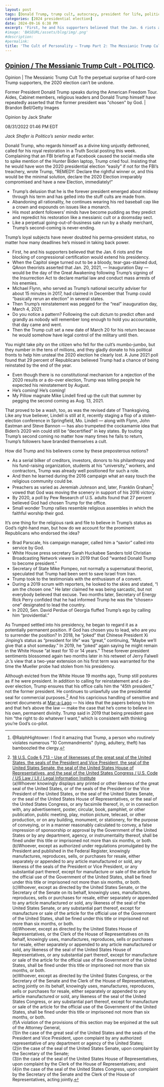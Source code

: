 ```yaml
---
layout: post
tags: [Donald Trump, trump cult, autocracy, president for life, politics]
categories: [2024 presidential election]
date: 2024-09-16 6:38 PM
excerpt: 'First, he and his supporters believed that the Jan. 6 riots and the blocking of congressional certification would extend his presidency. When the Capitol siege turned out to be a bloody, tear-gas-stained dud, QAnon theorists asserted that Jan. 20, 2021, — Inauguration Day — would be the day of the Great Awakening following Trump’s signing of the Insurrection Act to declare martial law and conduct mass arrests of his enemies.'
#image: 'BASEURL/assets/blog/img/.png'
#description:
#permalink:
title: 'The Cult of Personality – Trump Part 2: The Messianic Trump Cult'
---
```


## [Opinion / The Messianic Trump Cult - POLITICO](https://www.politico.com/news/magazine/2022/08/31/the-messianic-trump-cult-00054382).


Opinion | The Messianic Trump Cult
To the perpetual surprise of hard-core Trump supporters, the 2020 election can’t be undone.

Former President Donald Trump speaks during the American Freedom Tour.
Aides, Cabinet members, religious leaders and Donald Trump himself have repeatedly asserted that the former president was "chosen" by God. | Brandon Bell/Getty Images

Opinion by Jack Shafer

08/31/2022 01:46 PM EDT

*Jack Shafer is Politico’s senior media writer.*

Donald Trump, who regards himself as a divine king unjustly dethroned, called for his royal restoration in a Truth Social posting this week. Complaining that an FBI briefing at Facebook caused the social media site to spike mention of the Hunter Biden laptop, Trump cried foul. Insisting that he would have won the 2020 presidential election “easily” if not for the FBI’s treachery, wrote Trump, “REMEDY: Declare the rightful winner or, and this would be the minimal solution, declare the 2020 Election irreparably compromised and have a new Election, immediately!”

- Trump’s delusion that he is the forever president emerged about midway through his term and has gelled into the stuff cults are made from.
- Abandoning all rationality, he continues wearing his red baseball cap like a crown and expounds on issues like a monarch.
- His most ardent followers’ minds have become pudding as they predict and repredict his restoration like a messianic cult or a doomsday sect.
- Like a perpetual going-out-of-business sale run by a shady merchant, Trump’s second-coming is never-ending.


Trump’s loyal subjects have never doubted his perma-president status, no matter how many deadlines he’s missed in taking back power.

- First, he and his supporters believed that the Jan. 6 riots and the blocking of congressional certification would extend his presidency.
- When the Capitol siege turned out to be a bloody, tear-gas-stained dud, QAnon theorists asserted that Jan. 20, 2021, — Inauguration Day — would be the day of the Great Awakening following Trump’s signing of the Insurrection Act to declare martial law and conduct mass arrests of his enemies.
- Michael Flynn, who served as Trump’s national security adviser for about 15 minutes in 2017, had claimed in December that Trump could “basically rerun an election” in several states.
- Then Trump’s reinstatement was pegged for the “real” inauguration day, March 4, 2021.
- Do you notice a pattern? Following the cult dictum to predict often and grandly as nobody will remember long enough to hold you accountable, that day came and went.
- Then the Trump cult set a new date of March 20 for his return because he would somehow have legal control of the military until then.


You might take pity on the citizen who fell for the cult’s mumbo-jumbo, but they number in the tens of millions, and they gladly donate to his political fronts to help him unsteal the 2020 election he clearly lost. A June 2021 poll found that 29 percent of Republicans believed Trump had a chance of being reinstated by the end of the year.

- Even though there is no constitutional mechanism for a rejection of the 2020 results or a do-over election, Trump was telling people he expected his reinstatement by August.
- He’s coming! He’s coming!
- My Pillow magnate Mike Lindell fired up the cult that summer by pegging the second coming as Aug. 13, 2021.

That proved to be a wash, too, as was the revised date of Thanksgiving. Like any true believer, Lindell is still at it, recently staging a flop of a stolen-election conference in Springfield, Mo. Lindell — along with Flynn, John Eastman and Steve Bannon — has also trumpeted the cockamamie idea that Biden’s 2020 win could still be “decertified” in key states. By touting Trump’s second coming no matter how many times he fails to return, Trump’s followers have branded themselves a cult.

How did Trump and his believers come by these preposterous notions?

- As a serial bilker of creditors, investors, donors to his philanthropy and his fund-raising organization, students at his “university,” workers, and contractors, Trump was already well positioned for such a role.
- And then he learned during the 2016 campaign what an easy touch the religious community could be.
- Preachers as varied as Jeremiah Johnson and, later, Franklin Graham[^11] vowed that God was moving the scenery in support of his 2016 victory.
- By 2020, a poll by Pew Research of U.S. adults found that 27 percent believed God had chosen Trump for the office.
- Small wonder Trump rallies resemble religious assembles in which the faithful worship their god.

[^11]: @RalphHightower: I find it amazing that Trump, a person who routinely violates numerous "10 Commandments" (lying, adultery[^12], theft[^13]) has bamboozled the clergy.
[^12]: Multiple mistresses leading to future wives ("test driving soon-to-be wife #2 while married to wife #2, and soon-to-be wife #3 while married to #2), extramarital affairs (porn star, Playboy Playmate).
[^13]: @RalphHightower: I call thievery as paying contractors, suppliers, and retailers, 20 to 40 percent off the contracted value as stealing. One retailer that sold multiple grand pianos for his casinos went out 9f business because Trump paid less than half the value of the agreed upon price.


It’s one thing for the religious rank and file to believe in Trump’s status as God’s right-hand man, but how do we account for the prominent Republicans who endorsed the idea?

- Brad Parscale, his campaign manager, called him a “savior” called into service by God.
- White House press secretary Sarah Huckabee Sanders told Christian Broadcasting Network viewers in 2019 that God “wanted Donald Trump to become president.”
- Secretary of State Mike Pompeo, not normally a supernatural theorist, speculated that Trump had been sent to save Israel from Iran.
- Trump took to the testimonials with the enthusiasm of a convert.
- During a 2019 scrum with reporters, he looked to the skies and stated, “I am the chosen one.” He later claimed he was being sarcastic, but not everybody believed that excuse. Two months later, Secretary of Energy Rick Perry confided that he had informed Trump he was the “chosen> one” designated to lead the country.
- In 2020, Sen. David Perdue of Georgia fluffed Trump’s ego by calling him “providential.”

As Trumped settled into his presidency, he began to regard it as a potentially permanent position. If God has chosen you to lead, who are you to surrender the position? In 2018, he “joked” that Chinese President Xi Jinping’s status as “president for life” was “great,” continuing, “Maybe we’ll give that a shot someday.” In 2019, he “joked” again saying he might remain in the White House “at least for 10 or 14 years.” These forever president sentiments blossomed again two months later in his retweet of Jerry Falwell Jr.’s view that a two-year extension on his first term was warranted for the time the Mueller probe had stolen from his presidency.

Although evicted from the White House 19 months ago, Trump still postures as if he were president. In addition to calling for reinstatement and a do-over election, Trump ensures that his office calls him the “45th president,” not the former president. He continues to unlawfully use the presidential seal for commercial purposes.[^21] And his capricious handling of sensitive and secret documents at [Mar-a-Lago](https://www.maralagoclub.com/) — his idea that the papers belong to him and that he’s above the law — make the case that he’s come to believe in his own, permanent divinity. Trump said in 2019 that being president gave him “the right to do whatever I want,” which is consistent with thinking you’re God’s co-pilot.


[^21]: [18 U.S. Code § 713 - Use of likenesses of the great seal of the United States, the seals of the President and Vice President, the seal of the United States Senate, the seal of the United States House of Representatives, and the seal of the United States Congress / U.S. Code / US Law / LII / Legal Information Institute](https://www.law.cornell.edu/uscode/text/18/713)<br />(a)Whoever knowingly displays any printed or other likeness of the great seal of the United States, or of the seals of the President or the Vice President of the United States, or the seal of the United States Senate, or the seal of the United States House of Representatives, or the seal of the United States Congress, or any facsimile thereof, in, or in connection with, any advertisement, poster, circular, book, pamphlet, or other publication, public meeting, play, motion picture, telecast, or other production, or on any building, monument, or stationery, for the purpose of conveying, or in a manner reasonably calculated to convey, a false impression of sponsorship or approval by the Government of the United States or by any department, agency, or instrumentality thereof, shall be fined under this title or imprisoned not more than six months, or both.<br />(b)Whoever, except as authorized under regulations promulgated by the President and published in the Federal Register, knowingly manufactures, reproduces, sells, or purchases for resale, either separately or appended to any article manufactured or sold, any likeness of the seals of the President or Vice President, or any substantial part thereof, except for manufacture or sale of the article for the official use of the Government of the United States, shall be fined under this title or imprisoned not more than six months, or both.<br />(c)Whoever, except as directed by the United States Senate, or the Secretary of the Senate on its behalf, knowingly uses, manufactures, reproduces, sells or purchases for resale, either separately or appended to any article manufactured or sold, any likeness of the seal of the United States Senate, or any substantial part thereof, except for manufacture or sale of the article for the official use of the Government of the United States, shall be fined under this title or imprisoned not more than six months, or both.<br />(d)Whoever, except as directed by the United States House of Representatives, or the Clerk of the House of Representatives on its behalf, knowingly uses, manufactures, reproduces, sells or purchases for resale, either separately or appended to any article manufactured or sold, any likeness of the seal of the United States House of Representatives, or any substantial part thereof, except for manufacture or sale of the article for the official use of the Government of the United States, shall be fined under this title or imprisoned not more than six months, or both.<br />(e)Whoever, except as directed by the United States Congress, or the Secretary of the Senate and the Clerk of the House of Representatives, acting jointly on its behalf, knowingly uses, manufactures, reproduces, sells or purchases for resale, either separately or appended to any article manufactured or sold, any likeness of the seal of the United States Congress, or any substantial part thereof, except for manufacture or sale of the article for the official use of the Government of the United States, shall be fined under this title or imprisoned not more than six months, or both.<br />(f)A violation of the provisions of this section may be enjoined at the suit of the Attorney General,<br />(1)in the case of the great seal of the United States and the seals of the President and Vice President, upon complaint by any authorized representative of any department or agency of the United States;<br />(2)in the case of the seal of the United States Senate, upon complaint by the Secretary of the Senate;<br />(3)in the case of the seal of the United States House of Representatives, upon complaint by the Clerk of the House of Representatives; and<br />
(4)in the case of the seal of the United States Congress, upon complaint by the Secretary of the Senate and the Clerk of the House of Representatives, acting jointly.

